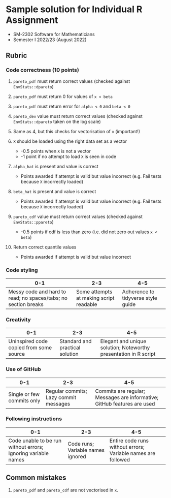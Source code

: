 # Sample solution for Individual R Assignment

- SM-2302 Software for Mathematicians
- Semester I 2022/23 (August 2022)

## Rubric

### Code correctness (10 points)

1. `pareto_pdf` must return correct values (checked against `EnvStats::dpareto`)

2. `pareto_pdf` must return 0 for values of `x < beta`

3. `pareto_pdf` must return error for `alpha < 0` and `beta < 0`

4. `pareto_dev` value must return correct values (checked against `EnvStats::dpareto` taken on the log scale)

5. Same as 4, but this checks for vectorisation of `x` (important!)

6. `X` should be loaded using the right data set as a vector

   - -0.5 points when `X` is not a vector
   - -1 point if no attempt to load `X` is seen in code

7. `alpha_hat` is present and value is correct

   - Points awarded if attempt is valid but value incorrect (e.g. Fail tests because `X` incorrectly loaded)

8. `beta_hat` is present and value is correct 

   - Points awarded if attempt is valid but value incorrect (e.g. Fail tests because `X` incorrectly loaded)

9. `pareto_cdf` value must return correct values (checked against `EnvStats::ppareto`)
   
   - -0.5 points if cdf is less than zero (i.e. did not zero out values `x < beta`)

10. Return correct quantile values
   
    - Points awarded if attempt is valid but value incorrect


### Code styling

| 0-1                                                              | 2-3                                     | 4-5                                |
|------------------------------------------------------------------|-----------------------------------------|------------------------------------|
| Messy code and hard to read;  no spaces/tabs;  no section breaks | Some attempts at making script readable | Adherence to tidyverse style guide |

### Creativity

| 0-1                                     | 2-3                             | 4-5                                                              |
|-----------------------------------------|---------------------------------|------------------------------------------------------------------|
| Uninspired code copied from some source | Standard and practical solution | Elegant and unique solution; Noteworthy presentation in R script |

### Use of GitHub

| 0-1                        | 2-3                                   | 4-5                                                                     |
|----------------------------|---------------------------------------|-------------------------------------------------------------------------|
| Single or few commits only | Regular commits; Lazy commit messages | Commits are regular; Messages are informative; GitHub features are used |

### Following instructions

| 0-1                                                           | 2-3                               | 4-5                                                          |
|---------------------------------------------------------------|-----------------------------------|--------------------------------------------------------------|
| Code unable to be run without errors; Ignoring variable names | Code runs; Variable names ignored | Entire code runs without errors; Variable names are followed |

## Common mistakes

1. `pareto_pdf` and `pareto_cdf` are not vectorised in `x`.
